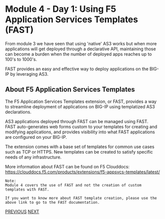 # Module 4 - Day 1: Using F5 Application Services Templates (FAST)

From module 3 we have seen that using 'native' AS3 works but when more applications will get deployed through a declarative API, maintaining those can become a burden when the number of deployed apps reaches up to 100's to 1000's.

FAST provides an easy and effective way to deploy applications on the BIG-IP by leveraging AS3.

## About F5 Application Services Templates

The F5 Application Services Templates extension, or FAST, provides a way to streamline deployment of applications on BIG-IP using templatized AS3 declarations.

AS3 applications deployed through FAST can be managed using FAST. FAST auto-generates web forms custom to your templates for creating and modifying applications, and provides visibility into what FAST applications are configured on your BIG-IP.

The extension comes with a base set of templates for common use cases such as TCP or HTTPS. New templates can be created to satisfy specific needs of any infrastructure.

More information about FAST can be found on F5 Clouddocs: https://clouddocs.f5.com/products/extensions/f5-appsvcs-templates/latest/

```
Note:
Module 4 covers the use of FAST and not the creation of custom templates with FAST. 

If you want to know more about FAST template creation, please use the above link to go to the FAST documentation.
```

[PREVIOUS](../module_3/task3_7.md)      [NEXT](../module_4/task4_1.md)
